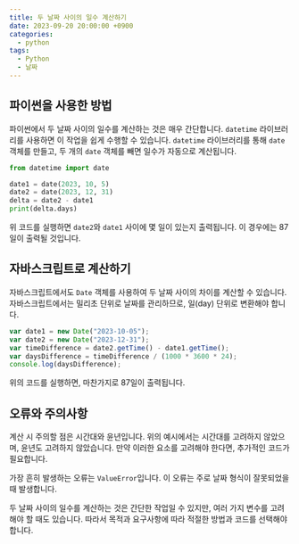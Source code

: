 ```yaml
---
title: 두 날짜 사이의 일수 계산하기
date: 2023-09-20 20:00:00 +0900
categories:
  - python
tags:
  - Python
  - 날짜
---
```

## 파이썬을 사용한 방법

파이썬에서 두 날짜 사이의 일수를 계산하는 것은 매우 간단합니다. `datetime` 라이브러리를 사용하면 이 작업을 쉽게 수행할 수 있습니다. `datetime` 라이브러리를 통해 `date` 객체를 만들고, 두 개의 `date` 객체를 빼면 일수가 자동으로 계산됩니다.

```python
from datetime import date

date1 = date(2023, 10, 5)
date2 = date(2023, 12, 31)
delta = date2 - date1
print(delta.days)
```

위 코드를 실행하면 `date2`와 `date1` 사이에 몇 일이 있는지 출력됩니다. 이 경우에는 87일이 출력될 것입니다.

## 자바스크립트로 계산하기

자바스크립트에서도 `Date` 객체를 사용하여 두 날짜 사이의 차이를 계산할 수 있습니다. 자바스크립트에서는 밀리초 단위로 날짜를 관리하므로, 일(day) 단위로 변환해야 합니다.

```javascript
var date1 = new Date("2023-10-05");
var date2 = new Date("2023-12-31");
var timeDifference = date2.getTime() - date1.getTime();
var daysDifference = timeDifference / (1000 * 3600 * 24);
console.log(daysDifference);
```

위의 코드를 실행하면, 마찬가지로 87일이 출력됩니다.

## 오류와 주의사항

계산 시 주의할 점은 시간대와 윤년입니다. 위의 예시에서는 시간대를 고려하지 않았으며, 윤년도 고려하지 않았습니다. 만약 이러한 요소를 고려해야 한다면, 추가적인 코드가 필요합니다.

가장 흔히 발생하는 오류는 `ValueError`입니다. 이 오류는 주로 날짜 형식이 잘못되었을 때 발생합니다.

두 날짜 사이의 일수를 계산하는 것은 간단한 작업일 수 있지만, 여러 가지 변수를 고려해야 할 때도 있습니다. 따라서 목적과 요구사항에 따라 적절한 방법과 코드를 선택해야 합니다.